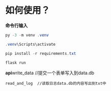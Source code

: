# 如何使用？

**命令行输入**

```powershell
py -3 -m venv .venv
```

```powershell
.venv\Scripts\activate
```

```powershell
pip install -r requirements.txt 
```

```powershell
flask run
```

**api**write_data //提交一个表单写入到data.db

```
read_and_log  //读取日志data.db的内容写出到txt中
```
